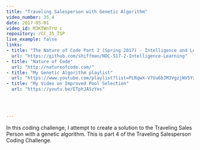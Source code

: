 ```yaml
---
title: "Traveling Salesperson with Genetic Algorithm"
video_number: 35.4
date: 2017-05-01
video_id: M3KTWnTrU_c
repository: /CC_35_TSP
live_example: false
links:
- title: "The Nature of Code Part 2 (Spring 2017) - Intelligence and Learning"  
  url: "https://github.com/shiffman/NOC-S17-2-Intelligence-Learning"
- title: "Nature of Code"  
  url: "http://natureofcode.com/"
- title: "My Genetic Algorithm playlist"  
  url: "https://www.youtube.com/playlist?list=PLRqwX-V7Uu6bJM3VgzjNV5YxVxUwzALHV"
- title: "My Video on Improved Pool Selection"  
  url: "https://youtu.be/ETphJASzYes"
  


  
---
```


In this coding challenge, I attempt to create a solution to the Traveling Sales Person with a genetic algorithm. This is part 4 of the Traveling Salesperson Coding Challenge.

